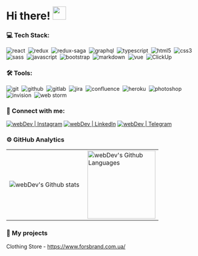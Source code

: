 # Hi there! <img src="https://github.com/TheDudeThatCode/TheDudeThatCode/blob/master/Assets/Hi.gif" width="35" />

### 💻 Tech Stack:

<img alt="react" src="https://img.shields.io/badge/react-61DAFB.svg?&style=for-the-badge&logo=react&logoColor=fff" />&nbsp;
<img alt="redux" src="https://img.shields.io/badge/redux-764ABC.svg?&style=for-the-badge&logo=redux&logoColor=fff" />&nbsp;
<img alt="redux-saga" src="https://img.shields.io/badge/redux saga-939393.svg?&style=for-the-badge&logo=redux-saga&logoColor=fff" />&nbsp;
<img alt="graphql" src="https://img.shields.io/badge/graphql-E10098.svg?&style=for-the-badge&logo=graphql&logoColor=fff" />&nbsp;
<img alt="typescript" src="https://img.shields.io/badge/typescript-007ACC.svg?&style=for-the-badge&logo=typescript&logoColor=fff" />&nbsp;
<img alt="html5" src="https://img.shields.io/badge/html-E34F26.svg?&style=for-the-badge&logo=html5&logoColor=fff" />&nbsp;
<img alt="css3" src="https://img.shields.io/badge/css-1572B6.svg?&style=for-the-badge&logo=css3&logoColor=fff" />&nbsp;
<img alt="sass" src="https://img.shields.io/badge/sass-CF649A.svg?&style=for-the-badge&logo=sass&logoColor=fff" />&nbsp;
<img alt="javascript" src="https://img.shields.io/badge/javascript-F7DF1E.svg?&style=for-the-badge&logo=javascript&logoColor=fff" />&nbsp;
<img alt="bootstrap" src="https://img.shields.io/badge/bootstrap-7610F7.svg?&style=for-the-badge&logo=bootstrap&logoColor=fff" />&nbsp;
<img alt="markdown" src="https://img.shields.io/badge/markdown-000.svg?&style=for-the-badge&logo=markdown&logoColor=fff" />&nbsp;
<img alt="vue" src="https://img.shields.io/badge/vue-008000.svg?&style=for-the-badge&logo=Vue.js&logoColor=fff" />&nbsp;
<img alt="ClickUp" src="https://img.shields.io/badge/ClickUp-FF4500.svg?&style=for-the-badge&logo=ClickUp&logoColor=fff" />&nbsp;

### 🛠 Tools:

<img alt="git" src="https://img.shields.io/badge/git-F05033.svg?&style=for-the-badge&logo=git&logoColor=fff" />&nbsp;
<img alt="github" src="https://img.shields.io/badge/github-000.svg?&style=for-the-badge&logo=github&logoColor=fff" />&nbsp;
<img alt="gitlab" src="https://img.shields.io/badge/gitlab-380D75.svg?&style=for-the-badge&logo=gitlab&logoColor=fff" />&nbsp;
<img alt="jira" src="https://img.shields.io/badge/jira-2D80FF.svg?&style=for-the-badge&logo=jira&logoColor=fff" />&nbsp;
<img alt="confluence" src="https://img.shields.io/badge/confluence-1F4D7D.svg?&style=for-the-badge&logo=confluence&logoColor=fff" />&nbsp;
<img alt="heroku" src="https://img.shields.io/badge/heroku-5920B1.svg?&style=for-the-badge&logo=heroku&logoColor=fff" />&nbsp;
<img alt="photoshop" src="https://img.shields.io/badge/photoshop-31A8FF.svg?&style=for-the-badge&logo=adobe-photoshop&logoColor=fff" />&nbsp;
<img alt="invision" src="https://img.shields.io/badge/invision-FF3267.svg?&style=for-the-badge&logo=invision&logoColor=fff" />&nbsp;
<img alt="web storm" src="https://img.shields.io/badge/web storm-007ACC.svg?&style=for-the-badge&logo=WebStorm&logoColor=fff" />&nbsp;



### 🤝 Connect with me:


[<img alt="webDev | Instagram" src="https://img.shields.io/badge/instagram-E4405F.svg?&style=for-the-badge&logo=instagram&logoColor=white" />][instagram]
[<img alt="webDev | LinkedIn" src="https://img.shields.io/badge/linkedin-0077B5.svg?&style=for-the-badge&logo=linkedin&logoColor=white" />][linkedIn]
[<img alt="webDev | Telegram" src="https://img.shields.io/badge/telegram-0077B5.svg?&style=for-the-badge&logo=telegram&logoColor=white" />][telegram]


### ⚙️ GitHub Analytics

<table>
  <tr>
    <td>
      <img align="left" src="https://github-readme-streak-stats.herokuapp.com/?user=dryg1246&theme=algolia" alt="webDev's Github stats" />
    </td>
    <td>
      <img height="180px" align="right" alt="webDev's Github Languages" src="https://github-readme-stats-eight-theta.vercel.app/api/top-langs/?username=dryg1246&theme=algolia&layout=compact" />
    </td>
  </tr>
</table>

### 💼 My projects

Clothing Store -  https://www.forsbrand.com.ua/

[instagram]: https://instagram.com/padshiu.smet
[linkedin]: https://www.linkedin.com/in/danyil-smetanin-a51a03276/
[telegram]: https://t.me/Fanton1
